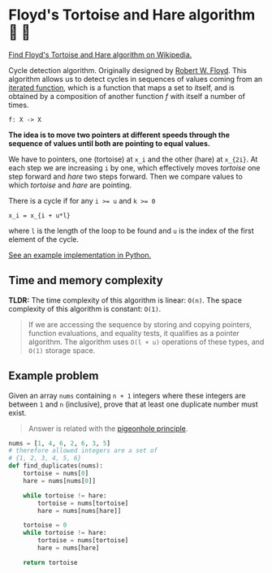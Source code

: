 # Floyd's Tortoise and Hare algorithm 🐢 🐇

[Find Floyd's Tortoise and Hare algorithm on Wikipedia.](https://en.wikipedia.org/wiki/Cycle_detection)

Cycle detection algorithm. Originally designed by
[Robert W. Floyd](https://en.wikipedia.org/wiki/Robert_W._Floyd). This algorithm allows us to detect
cycles in sequences of values coming from an
[iterated function](https://en.wikipedia.org/wiki/Iterated_function), which is a function that maps
a set to itself, and is obtained by a composition of another function _f_ with itself a number of
times.

```
f: X -> X
```

**The idea is to move two pointers at different speeds through the sequence of values until both are
pointing to equal values.**

We have to pointers, one (tortoise) at `x_i` and the other (hare) at `x_{2i}`. At each step we are
increasing `i` by one, which effectively moves _tortoise_ one step forward and _hare_ two steps
forward. Then we compare values to which _tortoise_ and _hare_ are pointing.

There is a cycle if for any `i >= u` and `k >= 0`

```
x_i = x_{i + u*l}
```

where `l` is the length of the loop to be found and `u` is the index of the first element of the
cycle.

[See an example implementation in Python.](./tortoise-and-hare.py)

## Time and memory complexity

**TLDR:** The time complexity of this algorithm is linear: `O(n)`. The space complexity of this
algorithm is constant: `O(1)`.

> If we are accessing the sequence by storing and copying pointers, function evaluations, and
> equality tests, it qualifies as a pointer algorithm. The algorithm uses `O(l + u)` operations of
> these types, and `O(1)` storage space.

## Example problem

Given an array `nums` containing `n + 1` integers where these integers are between `1` and `n`
(inclusive), prove that at least one duplicate number must exist.

> Answer is related with the
> [pigeonhole principle](https://en.wikipedia.org/wiki/Pigeonhole_principle).

```python
nums = [1, 4, 6, 2, 6, 3, 5]
# therefore allowed integers are a set of
# {1, 2, 3, 4, 5, 6}
def find_duplicates(nums):
    tortoise = nums[0]
    hare = nums[nums[0]]

    while tortoise != hare:
        tortoise = nums[tortoise]
        hare = nums[nums[hare]]

    tortoise = 0
    while tortoise != hare:
        tortoise = nums[tortoise]
        hare = nums[hare]

    return tortoise
```
